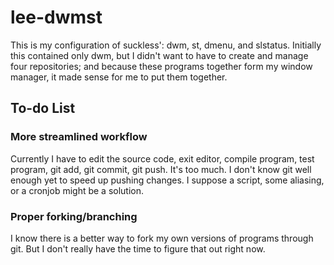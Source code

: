 # lee-dwmst
This is my configuration of suckless': dwm, st, dmenu, and slstatus. Initially this contained only dwm, but I didn't want to have to create and manage four repositories; and because these programs together form my window manager, it made sense for me to put them together.

## To-do List
### More streamlined workflow
Currently I have to edit the source code, exit editor, compile program, test program, git add, git commit, git push. It's too much. I don't know git well enough yet to speed up pushing changes. I suppose a script, some aliasing, or a cronjob might be a solution.
### Proper forking/branching
I know there is a better way to fork my own versions of programs through git. But I don't really have the time to figure that out right now.
